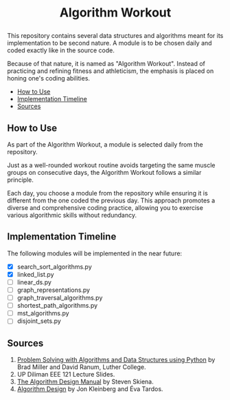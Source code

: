 # <p align="center">Algorithm Workout</p>

This repository contains several data structures and algorithms meant for its implementation to be second nature. A module is to be chosen daily and coded exactly like in the source code.

Because of that nature, it is named as "Algorithm Workout".  Instead of practicing and refining fitness and athleticism, the emphasis is placed on honing one's coding abilities.

<!-- toc -->

- [How to Use](#how-to-use)
- [Implementation Timeline](#implementation-timeline)
- [Sources](#sources)

<!-- tocstop -->

## How to Use

As part of the Algorithm Workout, a module is selected daily from the repository. 

Just as a well-rounded workout routine avoids targeting the same muscle groups on consecutive days, the Algorithm Workout follows a similar principle. 

Each day, you choose a module from the repository while ensuring it is different from the one coded the previous day. This approach promotes a diverse and comprehensive coding practice, allowing you to exercise various algorithmic skills without redundancy.

## Implementation Timeline

The following modules will be implemented in the near future:
- [x] search_sort_algorithms.py
- [x] linked_list.py
- [ ] linear_ds.py
- [ ] graph_representations.py
- [ ] graph_traversal_algorithms.py
- [ ] shortest_path_algorithms.py
- [ ] mst_algorithms.py
- [ ] disjoint_sets.py

## Sources
1. [Problem Solving with Algorithms and Data Structures using Python](https://runestone.academy/ns/books/published/pythonds/index.html) by Brad Miller and David Ranum, Luther College.
2. UP Diliman EEE 121 Lecture Slides.
3. [The Algorithm Design Manual](https://www.amazon.com/Algorithm-Design-Manual-Computer-Science-dp-3030542580/dp/3030542580/ref=dp_ob_title_bk) by Steven Skiena.
3. [Algorithm Design](https://www.amazon.com/Algorithm-Design-Jon-Kleinberg/dp/0321295358) by Jon Kleinberg and Éva Tardos.
